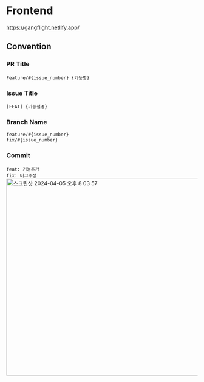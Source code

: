 # Frontend
https://gangflight.netlify.app/


## Convention
### PR Title
```Feature/#{issue_number} {기능명}```   
### Issue Title
```[FEAT] {기능설명}```    
### Branch Name
```feature/#{issue_number}```   
```fix/#{issue_number}```
### Commit
```feat: 기능추가```    
```fix: 버그수정```   
<img width="518" alt="스크린샷 2024-04-05 오후 8 03 57" src="https://github.com/KUSITMS-29th-TEAM-B/Frontend/assets/89841486/e8d8b54d-8444-4d51-9ccd-f23cdfa90242">
